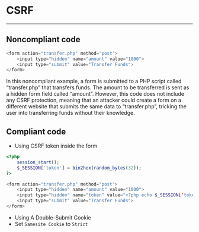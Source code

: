 # CSRF 

<hr>

## Noncompliant code

```php
<form action="transfer.php" method="post">
    <input type="hidden" name="amount" value="1000">
    <input type="submit" value="Transfer Funds">
</form>
```

In this noncompliant example, a form is submitted to a PHP script called “transfer.php” that transfers funds. The amount to be transferred is sent as a hidden form field called “amount”. However, this code does not include any CSRF protection, meaning that an attacker could create a form on a different website that submits the same data to “transfer.php”, tricking the user into transferring funds without their knowledge.

## Compliant code

- Using CSRF token inside the form

```php
<?php
    session_start();
    $_SESSION['token'] = bin2hex(random_bytes(32));
?>

<form action="transfer.php" method="post">
    <input type="hidden" name="amount" value="1000">
    <input type="hidden" name="token" value="<?php echo $_SESSION['token']; ?>">
    <input type="submit" value="Transfer Funds">
</form>
```

- Using A Double-Submit Cookie
- Set `Samesite Cookie` to `Strict`